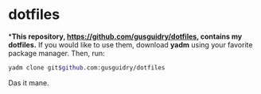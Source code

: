# dotfiles

***This repository, <https://github.com/gusguidry/dotfiles>, contains my dotfiles.** If you would like to use them, download **yadm** using your favorite package manager. Then, run:

```sh
yadm clone git$github.com:gusguidry/dotfiles
```

Das it mane.
